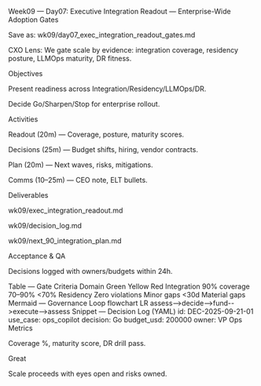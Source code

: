 Week09 — Day07: Executive Integration Readout — Enterprise-Wide Adoption Gates

Save as: wk09/day07_exec_integration_readout_gates.md

CXO Lens: We gate scale by evidence: integration coverage, residency posture, LLMOps maturity, DR fitness.

Objectives

Present readiness across Integration/Residency/LLMOps/DR.

Decide Go/Sharpen/Stop for enterprise rollout.

Activities

Readout (20m) — Coverage, posture, maturity scores.

Decisions (25m) — Budget shifts, hiring, vendor contracts.

Plan (20m) — Next waves, risks, mitigations.

Comms (10–25m) — CEO note, ELT bullets.

Deliverables

wk09/exec_integration_readout.md

wk09/decision_log.md

wk09/next_90_integration_plan.md

Acceptance & QA

Decisions logged with owners/budgets within 24h.

Table — Gate Criteria
Domain	Green	Yellow	Red
Integration	90% coverage	70–90%	<70%
Residency	Zero violations	Minor gaps <30d	Material gaps
Mermaid — Governance Loop
flowchart LR
  assess-->decide-->fund-->execute-->assess
Snippet — Decision Log (YAML)
id: DEC-2025-09-21-01
use_case: ops_copilot
decision: Go
budget_usd: 200000
owner: VP Ops
Metrics

Coverage %, maturity score, DR drill pass.

Great

Scale proceeds with eyes open and risks owned.
